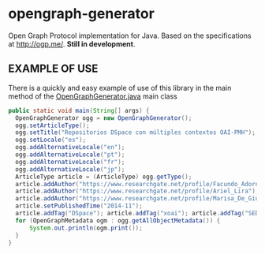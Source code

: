 # opengraph-generator
Open Graph Protocol implementation for Java. Based on the specifications at http://ogp.me/. **Still in development**.


## EXAMPLE OF USE
There is a quickly and easy example of use of this library in the main method of the [OpenGraphGenerator.java](https://github.com/FacundoAdorno/opengraph-generator/blob/master/src/main/java/ar/edu/unlp/sedici/opengraph_generator/OpenGraphGenerator.java#L254) main class

~~~java
public static void main(String[] args) {
  OpenGraphGenerator ogg = new OpenGraphGenerator();
  ogg.setArticleType();
  ogg.setTitle("Repositorios DSpace con múltiples contextos OAI-PMH");
  ogg.setLocale("es");
  ogg.addAlternativeLocale("en");
  ogg.addAlternativeLocale("pt");
  ogg.addAlternativeLocale("fr");
  ogg.addAlternativeLocale("jp");
  ArticleType article = (ArticleType) ogg.getType();
  article.addAuthor("https://www.researchgate.net/profile/Facundo_Adorno");
  article.addAuthor("https://www.researchgate.net/profile/Ariel_Lira");
  article.addAuthor("https://www.researchgate.net/profile/Marisa_De_Giusti");
  article.setPublishedTime("2014-11");
  article.addTag("DSpace"); article.addTag("xoai"); article.addTag("SEDICI"); article.addTag("data provider");
  for (OpenGraphMetadata ogm : ogg.getAllObjectMetadata()) {
	  System.out.println(ogm.print());
  }
}
~~~
